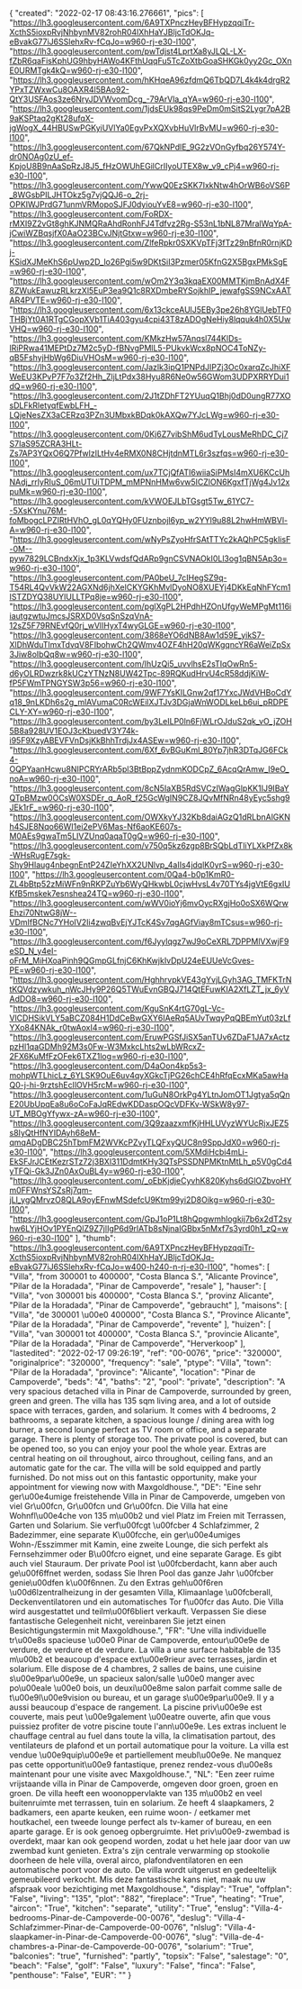 {
"created": "2022-02-17 08:43:16.276661",
"pics": [
"https://lh3.googleusercontent.com/6A9TXPnczHeyBFHypzqqiTr-XcthS5ioxpRvjNhbynMV82rohR04lXhHaYJBljcTdOKJq-eBvakG77iJ6SSlehxRv-fCqJo=w960-rj-e30-l100",
"https://lh3.googleusercontent.com/pwTdjst4LprtXa8yJLQL-LX-fZbR6qaFisKphUG9hbyHAWo4KFthUqqFu5TcZoXtbGoaSHKGk0yy2Gc_OXnE0URMTgk4kQ=w960-rj-e30-l100",
"https://lh3.googleusercontent.com/hKHqeA96zfdmQ6TbQD7L4k4k4drgR2YPxTZWxwCu8OAXR4l5BAo92-QtY3USFAos3ze6NryJDVWvomDcg_-79ArVla_qYA=w960-rj-e30-l100",
"https://lh3.googleusercontent.com/1jdsEUk98qs9PeDm0mSitS2Lygr7pA2B9aKSPtaq2gKt28ufqX-jgWogX_44HBUSwPGKyiUVlYa0EgvPxXQXvbHuVlrBvMU=w960-rj-e30-l100",
"https://lh3.googleusercontent.com/67QkNPdlE_9G2zVOnGyfbq26Y574Y-dr0NOAg0zU_ef-KpjoU8B9nAaSpRzJ8J5_fHzOWUhEGilCrIIyoUTEX8w_v9_cPj4=w960-rj-e30-l100",
"https://lh3.googleusercontent.com/YwwQ0EzSKK7IxkNtw4hOrWB6oVS6P_8WGsbPILJHTOkz5g7vjQQJ6-o_2rj-OPKIWJPrdG71unmVRMopoSJFJ0dyiouYvE8=w960-rj-e30-l100",
"https://lh3.googleusercontent.com/FoRDX-rMXI9Z2vGt8ghKJNMQRaAhdRonhFJ4Tdfvz2Rg-S53nL1bNL87MralWqYpA-jCwiWZBqsjfX0AaO23BCvJNjtGtxw=w960-rj-e30-l100",
"https://lh3.googleusercontent.com/ZlfeRpkr0SXKVpTFj3fTz29nBfnR0rnjKDj-KSidXJMeKhS6pUwp2D_lo26Pgi5w9DKtSiI3Pzmer05KfnG2X5BgxPMkSgE=w960-rj-e30-l100",
"https://lh3.googleusercontent.com/wOm2Y3q3kqaEX00MMTKjmBnAdX4F8ZWukEawuzRLkrzXl5EuP3ea9Q1c8RXDmbeRYSojkhIP_jewafgSS9NCxAATAR4PVTE=w960-rj-e30-l100",
"https://lh3.googleusercontent.com/6x13ckceAUlJ5EBy3pe26h8YGlUebTF0THBjYt0A1RTgCGopXVb1TiA403gyu4cpi43T8zADOgNeHiy8lqquk4h0X5UwVHQ=w960-rj-e30-l100",
"https://lh3.googleusercontent.com/KMkzHw57Anqsl744KlDs-lRiPRwa41MEPtDz7M2c5yD-fBNvgPMlL5-PUkvkWcx8pNOC4ToNZy-qB5FshyjHbWg6DiuVHOsM=w960-rj-e30-l100",
"https://lh3.googleusercontent.com/Jazlk3ipQ1PNPdJIPZj3Oc0xarqZcJhiXFWeEU3KPvP7F7o3Zf2Hh_ZljLtPdx38Hyu8R6Ne0w56GWom3UDPXRRYDui1dQ=w960-rj-e30-l100",
"https://lh3.googleusercontent.com/2J1tZDhFT2YUuqQ1Bhj0dD0ungR77XOsDLFkRletyqfEwbLFH_-LQjeNesZX3aCERzq3PZn3UMbxkBDqk0kAXQw7YJcLWg=w960-rj-e30-l100",
"https://lh3.googleusercontent.com/0Kj6Z7vibShM6udTyLousMeRhDC_Cj7S7IaS95ZCRA3HLt-Zs7AP3YQxO6Q7PfwlzILtHv4eRMX0N8CHjtdnMTL6r3szfqs=w960-rj-e30-l100",
"https://lh3.googleusercontent.com/ux7TCjQfATI6wiiaSiPMsI4mXU6KCcUhNAdj_rrlyRIuS_06mUTUiTDPM_mMPNnHMw6vw5ICZlON6KgxfTjWg4Jv12xpuMk=w960-rj-e30-l100",
"https://lh3.googleusercontent.com/kVWOEJLbTGsgt5Tw_61YC7--5XsKYnu76M-foMbogcLPZIRtHVhO_gL0qYQHy0FUznbojl6yp_w2YYl9u88L2hwHmWBVl-A=w960-rj-e30-l100",
"https://lh3.googleusercontent.com/wNyPsZyoHfrSAtTTYc2kAQhPC5gkIisF-0M--pyw7829LCBndxXjx_1p3KLVwdsfQdARp9gnCSVNAOkI0Ll3og1qBN5Ap3o=w960-rj-e30-l100",
"https://lh3.googleusercontent.com/PA0beU_7cIHegSZ9q-T54RL4QvVkW22AGXNd6jhXelCKYGKhMvlDyoNO8XUEYj4DKkEqNhFYcm1ISTZDYQ38UYlULLTPq8je=w960-rj-e30-l100",
"https://lh3.googleusercontent.com/pglXgPL2HPdhHZOnUfgyWeMPgMt116iiautgzwtuJmcsJSRXD0VsqSnSzqVnA-12sZ5F79RNEvfQ0rj_wVlIHyxT4wyGLGE=w960-rj-e30-l100",
"https://lh3.googleusercontent.com/3868eYO6dNB8Aw1d59E_yikS7-XlDhWduTlmxTdvqV8FIbohwCh2QWmv4OZF4hH20qWKgqncYR6aWeiZpSx3Jiw8oIbQq8w=w960-rj-e30-l100",
"https://lh3.googleusercontent.com/IhUzQi5_uvvlhsE2sTIqOwRn5-d6yOLRDwzrk8kUCzYTNzN8UW42Tpc-89RQKudHrvU4cR58ddjKiW-fP5FWmTPNGYSW3p56=w960-rj-e30-l100",
"https://lh3.googleusercontent.com/9WF7YsKILGnw2qf17YxcJWdVHBoCdYq18_9nLKDh6s2g_mlAVumaC0RcWEilXJTJv3DGjaWnWODLkeLb6ui_pRDPECLY-XY=w960-rj-e30-l100",
"https://lh3.googleusercontent.com/by3LeILP0ln6FjWLrOJduS2qk_vO_jZOH5B8a928UV1EOJ3cKbuedV3Y74k-i95F9XzyABEVFVnDsjKkBhhTrdjJx4ASEw=w960-rj-e30-l100",
"https://lh3.googleusercontent.com/6Xf_6vBGuKml_80Yp7jhR3DTqJG6FCk4-OQPYaanHcwu8NIPCRYrARb5pl3BtBppZydnmKODCpZ_6AcqQrAmw_I9eO_noA=w960-rj-e30-l100",
"https://lh3.googleusercontent.com/8cN5IaXB5RdSVCzIWagGlpKK1IJ9IBaYQTpBMzw0OCsW0XSDEr_q_AoR_f25GcWgIN9CZ8JQvMfNRn48yEyc5shg9JEk1rF_=w960-rj-e30-l100",
"https://lh3.googleusercontent.com/OWXkyYJ32Kb8daiAGzQ1dRLbnAlGKNh4SJE8Nqo66WI1ei2ePV6Mas-Nf6aoKE607s-M0AEs9gwaTm5LIVZUnq0aqaT0gQ=w960-rj-e30-l100",
"https://lh3.googleusercontent.com/v750q5kz6zgp8BrSQbLdTliYLXkPfZx8k-WHsRugE7sgk-Shy9Hlaug4nbegnEntP24ZIeYhXX2UNlvp_4aIIs4jdqlK0yrS=w960-rj-e30-l100",
"https://lh3.googleusercontent.com/0Qa4-b0p1KmR0-ZL4bBtp52zMiWFn9nRKPZuYb6WyQHkwbL0cjwHvsL4v70TYs4jgVtE6gxIUKfB5mskek7esnshea24TQ=w960-rj-e30-l100",
"https://lh3.googleusercontent.com/wWV0ioYj6mvOycRXgjHo0oSX6WQrwEhzi70NtwG8jW--VDmIfBCNc7YHoIV2Ii4zwqBvEjYJTcK4Sv7qgAGfViay8mTCsus=w960-rj-e30-l100",
"https://lh3.googleusercontent.com/f6Jyylqgz7wJ9oCeXRL7DPPMlVXwjF9eSD_N_y4eI-oFrM_MiHXoaPinh9QGmpGLfnjC6KhKwjkIvDpU24eEUUeVcGves-PE=w960-rj-e30-l100",
"https://lh3.googleusercontent.com/HghhrvpkVE43gYvjLGyh3AG_TMFKTrNtKQVdzywkuh_nWcJHy9P26Q5TWuEvnGBQJ714QtEFuwKIA2XfLZT_jx_6yVAdDO8=w960-rj-e30-l100",
"https://lh3.googleusercontent.com/KguSnK4rtG70gL-Vc-VlCDHSikVLY5aBCZ084H1DdCeBwGXY6IAeRq5AUvTwqyPqQBEmYut03zLfYXo84KNAk_r0twAoxI4=w960-rj-e30-l100",
"https://lh3.googleusercontent.com/EruwPGSfJiSX5anTUv6ZDaF1JA7xActzpzHl1qaGDMh92M3s0Fw-W3MxkcLhts2wLbWRcxZ-2FX6KuMfFzOFek6TXZ1log=w960-rj-e30-l100",
"https://lh3.googleusercontent.com/D4aOon4kp5s3-mohpWTLhicLz_6YLSK9OuE6uv4qyXGkcTjPG26chCE4hRfqEcxMKa5awHaQ0-j-hi-9rztshEcIlOVH5rcM=w960-rj-e30-l100",
"https://lh3.googleusercontent.com/1uGuN8OrkPg4YLtnJomOT1Jgtya5qQnE20UbUpqEa8u6oCoFaJqREdwKDDaspOQcVDFKv-WSkW8y97-UT_MBOgYfywx-zA=w960-rj-e30-l100",
"https://lh3.googleusercontent.com/3Q9zaazxmfKjHHLUVyzWYUcRjxJEZ5s8IyQtHfNYIDAyh68eM-qmqADgDBC25hTbmFM2WVKcPZvyTLQFxyQUC8n9SppJdX0=w960-rj-e30-l100",
"https://lh3.googleusercontent.com/5XMdiHcbi4mLi-EkSFJrJCEtKezrSTz72j3BXl311DdmtKHy3QTsPSSDNPMKtnMtLh_p5V0gCd4yTFQi-Gk3JZn0AxOuBL4y=w960-rj-e30-l100",
"https://lh3.googleusercontent.com/_oEbKjdjeCyvhK820Kyhs6dGlOZbvoHYm0FFWnsYSZsRj7qm-jLI_ygQMrvzO8QLA9oyEFnwMSdefcU9Ktm99yi2D8Oikg=w960-rj-e30-l100",
"https://lh3.googleusercontent.com/GpJ1oP1Lt8hQpgwmhlogkij7b6x2dT2syhw6LYjHOv1PYEnQlZ9Z7jlIgP6d9rlATb8sNjnaIGBbx5nMxf7s3yrd0h1_zQ=w960-rj-e30-l100"
],
"thumb": "https://lh3.googleusercontent.com/6A9TXPnczHeyBFHypzqqiTr-XcthS5ioxpRvjNhbynMV82rohR04lXhHaYJBljcTdOKJq-eBvakG77iJ6SSlehxRv-fCqJo=w400-h240-n-rj-e30-l100",
"homes": [
"Villa",
"from 300001 to 400000",
"Costa Blanca S.",
"Alicante Province",
"Pilar de la Horadada",
"Pinar de Campoverde",
"resale"
],
"hauser": [
"Villa",
"von 300001 bis 400000",
"Costa Blanca S.",
"provinz Alicante",
"Pilar de la Horadada",
"Pinar de Campoverde",
"gebraucht"
],
"maisons": [
"Villa",
"de 300001 \u00e0 400000",
"Costa Blanca S.",
"Province Alicante",
"Pilar de la Horadada",
"Pinar de Campoverde",
"revente"
],
"huizen": [
"Villa",
"van 300001 tot 400000",
"Costa Blanca S.",
"provincie Alicante",
"Pilar de la Horadada",
"Pinar de Campoverde",
"Herverkoop"
],
"lastedited": "2022-02-17 09:26:19",
"ref": "00-0076",
"price": "320000",
"originalprice": "320000",
"frequency": "sale",
"ptype": "Villa",
"town": "Pilar de la Horadada",
"province": "Alicante",
"location": "Pinar de Campoverde",
"beds": "4",
"baths": "2",
"pool": "private",
"description": "A very spacious detached villa in Pinar de Campoverde, surrounded by green, green and green. The villa has 135 sqm living area, and a lot of outside space with terraces, garden, and solarium. It comes with 4 bedrooms, 2 bathrooms, a separate kitchen, a spacious lounge / dining area with log burner, a second lounge perfect as TV room or office, and a separate garage. There is plenty of storage too. The private pool is covered, but can be opened too, so you can enjoy your pool the whole year. Extras are central heating on oil throughout, airco throughout, ceiling fans, and an automatic gate for the car. The villa will be sold equipped and partly furnished. Do not miss out on this fantastic opportunity, make your appointment for viewing now with Maxgoldhouse.",
"DE": "Eine sehr ger\u00e4umige freistehende Villa in Pinar de Campoverde, umgeben von viel Gr\u00fcn, Gr\u00fcn und Gr\u00fcn. Die Villa hat eine Wohnfl\u00e4che von 135 m\u00b2 und viel Platz im Freien mit Terrassen, Garten und Solarium. Sie verf\u00fcgt \u00fcber 4 Schlafzimmer, 2 Badezimmer, eine separate K\u00fcche, ein ger\u00e4umiges Wohn-/Esszimmer mit Kamin, eine zweite Lounge, die sich perfekt als Fernsehzimmer oder B\u00fcro eignet, und eine separate Garage. Es gibt auch viel Stauraum. Der private Pool ist \u00fcberdacht, kann aber auch ge\u00f6ffnet werden, sodass Sie Ihren Pool das ganze Jahr \u00fcber genie\u00dfen k\u00f6nnen. Zu den Extras geh\u00f6ren \u00d6lzentralheizung in der gesamten Villa, Klimaanlage \u00fcberall, Deckenventilatoren und ein automatisches Tor f\u00fcr das Auto. Die Villa wird ausgestattet und teilm\u00f6bliert verkauft. Verpassen Sie diese fantastische Gelegenheit nicht, vereinbaren Sie jetzt einen Besichtigungstermin mit Maxgoldhouse.",
"FR": "Une villa individuelle tr\u00e8s spacieuse \u00e0 Pinar de Campoverde, entour\u00e9e de verdure, de verdure et de verdure. La villa a une surface habitable de 135 m\u00b2 et beaucoup d'espace ext\u00e9rieur avec terrasses, jardin et solarium. Elle dispose de 4 chambres, 2 salles de bains, une cuisine s\u00e9par\u00e9e, un spacieux salon/salle \u00e0 manger avec po\u00eale \u00e0 bois, un deuxi\u00e8me salon parfait comme salle de t\u00e9l\u00e9vision ou bureau, et un garage s\u00e9par\u00e9. Il y a aussi beaucoup d'espace de rangement. La piscine priv\u00e9e est couverte, mais peut \u00e9galement \u00eatre ouverte, afin que vous puissiez profiter de votre piscine toute l'ann\u00e9e. Les extras incluent le chauffage central au fuel dans toute la villa, la climatisation partout, des ventilateurs de plafond et un portail automatique pour la voiture. La villa est vendue \u00e9quip\u00e9e et partiellement meubl\u00e9e. Ne manquez pas cette opportunit\u00e9 fantastique, prenez rendez-vous d\u00e8s maintenant pour une visite avec Maxgoldhouse.",
"NL": "Een zeer ruime vrijstaande villa in Pinar de Campoverde, omgeven door groen, groen en groen. De villa heeft een woonoppervlakte van 135 m\u00b2 en veel buitenruimte met terrassen, tuin en solarium. Ze heeft 4 slaapkamers, 2 badkamers, een aparte keuken, een ruime woon- / eetkamer met houtkachel, een tweede lounge perfect als tv-kamer of bureau, en een aparte garage. Er is ook genoeg opbergruimte. Het priv\u00e9-zwembad is overdekt, maar kan ook geopend worden, zodat u het hele jaar door van uw zwembad kunt genieten. Extra's zijn centrale verwarming op stookolie doorheen de hele villa, overal airco, plafondventilatoren en een automatische poort voor de auto. De villa wordt uitgerust en gedeeltelijk gemeubileerd verkocht. Mis deze fantastische kans niet, maak nu uw afspraak voor bezichtiging met Maxgoldhouse.",
"display": "True",
"offplan": "False",
"living": "135",
"plot": "882",
"fireplace": "True",
"heating": "True",
"aircon": "True",
"kitchen": "separate",
"utility": "True",
"enslug": "Villa-4-bedrooms-Pinar-de-Campoverde-00-0076",
"deslug": "Villa-4-Schlafzimmer-Pinar-de-Campoverde-00-0076",
"nlslug": "Villa-4-slaapkamer-in-Pinar-de-Campoverde-00-0076",
"slug": "Villa-de-4-chambres-a-Pinar-de-Campoverde-00-0076",
"solarium": "True",
"balconies": "true",
"furnished": "partly",
"topsix": "False",
"salestage": "0",
"beach": "False",
"golf": "False",
"luxury": "False",
"finca": "False",
"penthouse": "False",
"EUR": ""
}